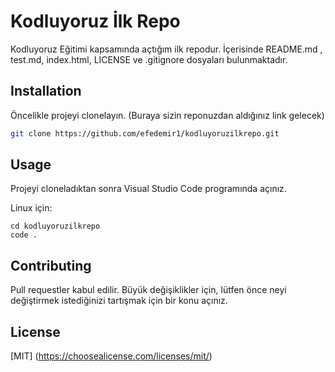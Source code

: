 # Kodluyoruz İlk Repo
Kodluyoruz Eğitimi kapsamında açtığım ilk repodur. İçerisinde README.md , test.md, index.html, LICENSE ve .gitignore dosyaları bulunmaktadır.


## Installation
Öncelikle projeyi clonelayın. (Buraya sizin reponuzdan aldığınız link gelecek)
```bash
git clone https://github.com/efedemir1/kodluyoruzilkrepo.git
````

## Usage

Projeyi cloneladıktan sonra Visual Studio Code programında açınız.

Linux için:

```linux
cd kodluyoruzilkrepo
code .
```

## Contributing
Pull requestler kabul edilir. Büyük değişiklikler için, lütfen önce neyi değiştirmek istediğinizi tartışmak için bir konu açınız.

## License
[MIT] (https://choosealicense.com/licenses/mit/)






